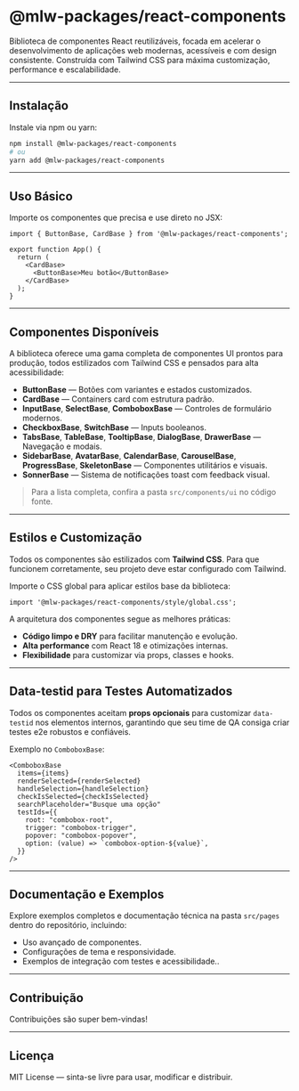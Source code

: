 
# @mlw-packages/react-components

Biblioteca de componentes React reutilizáveis, focada em acelerar o desenvolvimento de aplicações web modernas, acessíveis e com design consistente. Construída com Tailwind CSS para máxima customização, performance e escalabilidade.

---

## Instalação

Instale via npm ou yarn:

```bash
npm install @mlw-packages/react-components
# ou
yarn add @mlw-packages/react-components
```

---

##  Uso Básico

Importe os componentes que precisa e use direto no JSX:

```tsx
import { ButtonBase, CardBase } from '@mlw-packages/react-components';

export function App() {
  return (
    <CardBase>
      <ButtonBase>Meu botão</ButtonBase>
    </CardBase>
  );
}
```

---

## Componentes Disponíveis

A biblioteca oferece uma gama completa de componentes UI prontos para produção, todos estilizados com Tailwind CSS e pensados para alta acessibilidade:

- **ButtonBase** — Botões com variantes e estados customizados.
- **CardBase** — Containers card com estrutura padrão.
- **InputBase**, **SelectBase**, **ComboboxBase** — Controles de formulário modernos.
- **CheckboxBase**, **SwitchBase** — Inputs booleanos.
- **TabsBase**, **TableBase**, **TooltipBase**, **DialogBase**, **DrawerBase** — Navegação e modais.
- **SidebarBase**, **AvatarBase**, **CalendarBase**, **CarouselBase**, **ProgressBase**, **SkeletonBase** — Componentes utilitários e visuais.
- **SonnerBase** — Sistema de notificações toast com feedback visual.

> Para a lista completa, confira a pasta `src/components/ui` no código fonte.

---

## Estilos e Customização

Todos os componentes são estilizados com **Tailwind CSS**. Para que funcionem corretamente, seu projeto deve estar configurado com Tailwind.

Importe o CSS global para aplicar estilos base da biblioteca:

```tsx
import '@mlw-packages/react-components/style/global.css';
```

A arquitetura dos componentes segue as melhores práticas:

- **Código limpo e DRY** para facilitar manutenção e evolução.
- **Alta performance** com React 18 e otimizações internas.
- **Flexibilidade** para customizar via props, classes e hooks.

---

## Data-testid para Testes Automatizados

Todos os componentes aceitam **props opcionais** para customizar `data-testid` nos elementos internos, garantindo que seu time de QA consiga criar testes e2e robustos e confiáveis.

Exemplo no `ComboboxBase`:

```tsx
<ComboboxBase
  items={items}
  renderSelected={renderSelected}
  handleSelection={handleSelection}
  checkIsSelected={checkIsSelected}
  searchPlaceholder="Busque uma opção"
  testIds={{
    root: "combobox-root",
    trigger: "combobox-trigger",
    popover: "combobox-popover",
    option: (value) => `combobox-option-${value}`,
  }}
/>
```

---

## Documentação e Exemplos

Explore exemplos completos e documentação técnica na pasta `src/pages` dentro do repositório, incluindo:

- Uso avançado de componentes.
- Configurações de tema e responsividade.
- Exemplos de integração com testes e acessibilidade..

---

## Contribuição

Contribuições são super bem-vindas!

---

## Licença

MIT License — sinta-se livre para usar, modificar e distribuir.
